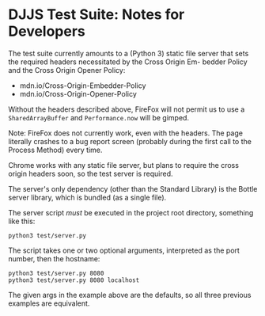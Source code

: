 DJJS Test Suite: Notes for Developers
=====================================

The test suite currently amounts to a (Python 3) static file server
that sets the required headers necessitated by the Cross Origin Em-
bedder Policy and the Cross Origin Opener Policy:

+ mdn.io/Cross-Origin-Embedder-Policy
+ mdn.io/Cross-Origin-Opener-Policy

Without the headers described above, FireFox will not permit us to
use a `SharedArrayBuffer` and `Performance.now` will be gimped.

Note: FireFox does not currently work, even with the headers. The
page literally crashes to a bug report screen (probably during the
first call to the Process Method) every time.

Chrome works with any static file server, but plans to require the
cross origin headers soon, so the test server is required.

The server's only dependency (other than the Standard Library) is
the Bottle server library, which is bundled (as a single file).

The server script *must* be executed in the project root directory,
something like this:

    python3 test/server.py

The script takes one or two optional arguments, interpreted as the
port number, then the hostname:

    python3 test/server.py 8080
    python3 test/server.py 8080 localhost

The given args in the example above are the defaults, so all three
previous examples are equivalent.
